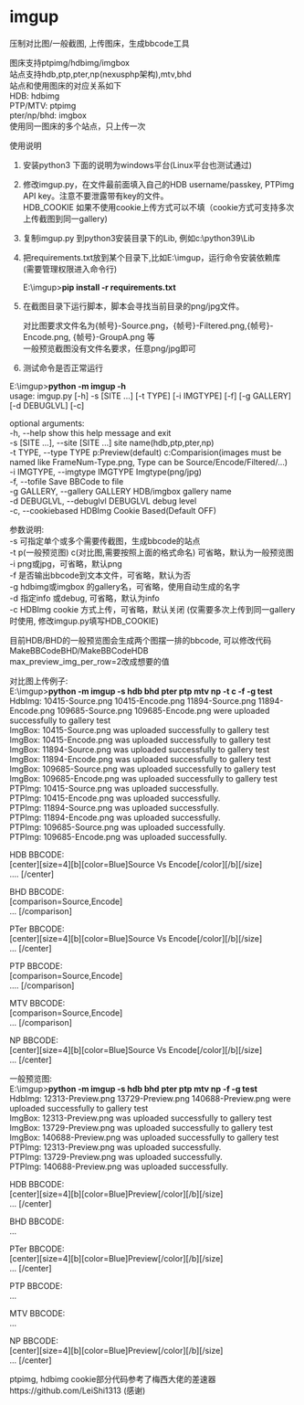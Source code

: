 # imgup
压制对比图/一般截图, 上传图床，生成bbcode工具  
 
图床支持ptpimg/hdbimg/imgbox  
站点支持hdb,ptp,pter,np(nexusphp架构),mtv,bhd  
站点和使用图床的对应关系如下  
   HDB: hdbimg  
   PTP/MTV: ptpimg  
   pter/np/bhd: imgbox     
使用同一图床的多个站点，只上传一次  

使用说明  
1. 安装python3 下面的说明为windows平台(Linux平台也测试通过)  

2. 修改imgup.py，在文件最前面填入自己的HDB username/passkey, PTPimg API key。注意不要泄露带有key的文件。  
   HDB_COOKIE 如果不使用cookie上传方式可以不填（cookie方式可支持多次上传截图到同一gallery)   

3. 复制imgup.py 到python3安装目录下的Lib, 例如c:\python39\Lib  

4. 把requirements.txt放到某个目录下,比如E:\imgup，运行命令安装依赖库  
   (需要管理权限进入命令行) 

    E:\imgup>**pip install -r requirements.txt**  

5. 在截图目录下运行脚本，脚本会寻找当前目录的png/jpg文件。  

   对比图要求文件名为{帧号}-Source.png，{帧号}-Filtered.png,{帧号}-Encode.png, {帧号}-GroupA.png 等  
   一般预览截图没有文件名要求，任意png/jpg即可

6. 测试命令是否正常运行  

E:\imgup>**python -m imgup -h**  
usage: imgup.py [-h] -s [SITE ...] [-t TYPE] [-i IMGTYPE] [-f] [-g GALLERY] [-d DEBUGLVL] [-c]  

optional arguments:  
  -h, --help            show this help message and exit  
  -s [SITE ...], --site [SITE ...]
                        site name(hdb,ptp,pter,np)  
  -t TYPE, --type TYPE  p:Preview(default) c:Comparision(images must be named like FrameNum-Type.png, Type can be
                        Source/Encode/Filtered/...)  
  -i IMGTYPE, --imgtype IMGTYPE
                        Imgtype(png/jpg)  
  -f, --tofile          Save BBCode to file  
  -g GALLERY, --gallery GALLERY
                        HDB/imgbox gallery name  
  -d DEBUGLVL, --debuglvl DEBUGLVL
                        debug level  
  -c, --cookiebased     HDBImg Cookie Based(Default OFF)  

参数说明:   
   -s 可指定单个或多个需要传截图，生成bbcode的站点  
   -t p(一般预览图)  c(对比图,需要按照上面的格式命名) 可省略，默认为一般预览图  
   -i png或jpg，可省略，默认png   
   -f 是否输出bbcode到文本文件，可省略，默认为否  
   -g hdbimg或imgbox 的gallery名，可省略，使用自动生成的名字   
   -d 指定info 或debug, 可省略，默认为info   
   -c HDBImg cookie 方式上传，可省略，默认关闭 (仅需要多次上传到同一gallery时使用, 修改imgup.py填写HDB_COOKIE)  


目前HDB/BHD的一般预览图会生成两个图摆一排的bbcode, 可以修改代码MakeBBCodeBHD/MakeBBCodeHDB   
max_preview_img_per_row=2改成想要的值  

对比图上传例子:  
E:\imgup>**python -m imgup -s hdb bhd pter ptp mtv np -t c -f -g test**  
HdbImg: 10415-Source.png 10415-Encode.png 11894-Source.png 11894-Encode.png 109685-Source.png 109685-Encode.png were uploaded successfully to gallery test  
ImgBox: 10415-Source.png was uploaded successfully to gallery test  
ImgBox: 10415-Encode.png was uploaded successfully to gallery test  
ImgBox: 11894-Source.png was uploaded successfully to gallery test  
ImgBox: 11894-Encode.png was uploaded successfully to gallery test  
ImgBox: 109685-Source.png was uploaded successfully to gallery test  
ImgBox: 109685-Encode.png was uploaded successfully to gallery test  
PTPImg: 10415-Source.png was uploaded successfully.  
PTPImg: 10415-Encode.png was uploaded successfully.  
PTPImg: 11894-Source.png was uploaded successfully.  
PTPImg: 11894-Encode.png was uploaded successfully.  
PTPImg: 109685-Source.png was uploaded successfully.  
PTPImg: 109685-Encode.png was uploaded successfully.  

HDB BBCODE:  
[center][size=4][b][color=Blue]Source Vs Encode[/color][/b][/size]  
....
[/center]  



BHD BBCODE:   
[comparison=Source,Encode]  
...
[/comparison]  



PTer BBCODE:  
[center][size=4][b][color=Blue]Source Vs Encode[/color][/b][/size]  
...
[/center]  



PTP BBCODE:  
[comparison=Source,Encode]  
....
[/comparison]  



MTV BBCODE:  
[comparison=Source,Encode]  
...
[/comparison]  



NP BBCODE:    
[center][size=4][b][color=Blue]Source Vs Encode[/color][/b][/size]  
...
[/center]  


一般预览图:     
E:\imgup>**python -m imgup -s hdb bhd pter ptp mtv np -f -g test**  
HdbImg: 12313-Preview.png 13729-Preview.png 140688-Preview.png were uploaded successfully to gallery test  
ImgBox: 12313-Preview.png was uploaded successfully to gallery test  
ImgBox: 13729-Preview.png was uploaded successfully to gallery test  
ImgBox: 140688-Preview.png was uploaded successfully to gallery test  
PTPImg: 12313-Preview.png was uploaded successfully.  
PTPImg: 13729-Preview.png was uploaded successfully.  
PTPImg: 140688-Preview.png was uploaded successfully.  
  
HDB BBCODE:  
[center][size=4][b][color=Blue]Preview[/color][/b][/size]  
...
[/center]  



BHD BBCODE:  
...

PTer BBCODE:  
[center][size=4][b][color=Blue]Preview[/color][/b][/size]  
...
[/center]  



PTP BBCODE:  
...


MTV BBCODE:  
...


NP BBCODE:  
[center][size=4][b][color=Blue]Preview[/color][/b][/size]  
...
[/center]    

ptpimg, hdbimg cookie部分代码参考了梅西大佬的差速器https://github.com/LeiShi1313 (感谢)

